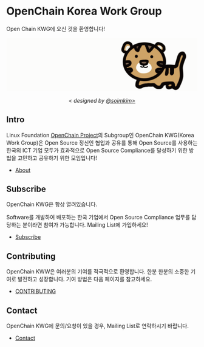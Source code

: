 # OpenChain Korea Work Group

Open Chain KWG에 오신 것을 환영합니다!

![kwg-logo.gif](./content/ko/about/kwg-logo.gif)
<p align="center"> <i>< designed by <a href="https://github.com/soimkim" target="_blank">@soimkim></a></i></p>

## Intro

Linux Foundation [OpenChain Project](https://www.openchainproject.org/)의 Subgroup인 OpenChain KWG(Korea Work Group)은 Open Source 정신인 협업과 공유를 통해 Open Source를 사용하는 한국의 ICT 기업 모두가 효과적으로 Open Source Compliance를 달성하기 위한 방법을 고민하고 공유하기 위한 모임입니다!

* [About](https://openchain-project.github.io/OpenChain-KWG/about/)

## Subscribe

OpenChain KWG은 항상 열려있습니다.

Software를 개발하여 배포하는 한국 기업에서 Open Source Compliance 업무를 담당하는 분이라면 참여가 가능합니다. Mailing List에 가입하세요!

* [Subscribe](https://openchain-project.github.io/OpenChain-KWG/about/subscribe/)

## Contributing

OpenChain KWW은 여러분의 기여를 적극적으로 환영합니다. 한분 한분의 소중한 기여로 발전하고 성장합니다.  기여 방법은 다음 페이지를 참고하세요. 

* [CONTRIBUTING](CONTRIBUTING.md)

## Contact

OpenChain KWG에 문의/요청이 있을 경우, Mailing List로 연락하시기 바랍니다. 

* [Contact](https://openchain-project.github.io/OpenChain-KWG/about/contact/)
